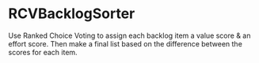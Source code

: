 # RCVBacklogSorter
Use Ranked Choice Voting to assign each backlog item a value score &amp; an effort score. Then make a final list based on the difference between the scores for each item.
